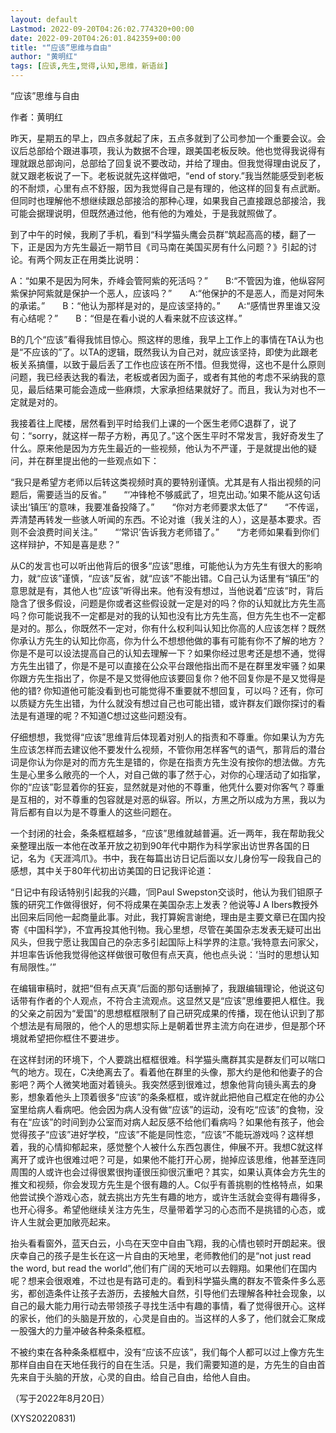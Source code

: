 ```yaml
---
layout: default
Lastmod: 2022-09-20T04:26:02.774320+00:00
date: 2022-09-20T04:26:01.842359+00:00
title: "“应该”思维与自由"
author: "黄明红"
tags: [应该,先生,觉得,认知,思维，新语丝]
---
```


“应该”思维与自由

作者：黄明红

昨天，星期五的早上，四点多就起了床，五点多就到了公司参加一个重要会议。会议后总部给个跟进事项，我认为数据不合理，跟美国老板反映。他也觉得我说得有理就跟总部询问，总部给了回复说不要改动，并给了理由。但我觉得理由说反了，就又跟老板说了一下。老板说就先这样做吧，“end of story.”我当然能感受到老板的不耐烦，心里有点不舒服，因为我觉得自己是有理的，他这样的回复有点武断。但同时也理解他不想继续跟总部接洽的那种心理，如果我自己直接跟总部接洽，我可能会据理说明，但既然通过他，他有他的为难处，于是我就照做了。

到了中午的时候，我刷了手机，看到“科学猫头鹰会员群”筑起高高的楼，翻了一下，正是因为方先生最近一期节目《司马南在美国买房有什么问题？》引起的讨论。有两个网友正在用类比说明：

A：“如果不是因为阿朱，乔峰会管阿紫的死活吗？”　　B:“不管因为谁，他纵容阿紫保护阿紫就是保护一个恶人，应该吗？”　　A:“他保护的不是恶人，而是对阿朱的承诺。”　　B：“他认为那样是对的，是应该坚持的。”　　A:“感情世界里谁又没有心结呢？”　　B：“但是在看小说的人看来就不应该这样。”

B的几个“应该”看得我怵目惊心。照这样的思维，我早上工作上的事情在TA认为也是“不应该的”了。以TA的逻辑，既然我认为自己对，就应该坚持，即使为此跟老板关系搞僵，以致于最后丢了工作也应该在所不惜。但我觉得，这也不是什么原则问题，我已经表达我的看法，老板或者因为面子，或者有其他的考虑不采纳我的意见，最后结果可能会造成一些麻烦，大家承担结果就好了。而且，我认为对也不一定就是对的。

我接着往上爬楼，居然看到平时给我们上课的一个医生老师C退群了，说了句：“sorry，就这样一帮子方粉，再见了。”这个医生平时不常发言，我好奇发生了什么。原来他是因为方先生最近的一些视频，他认为不严谨，于是就提出他的疑问，并在群里提出他的一些观点如下：

“我只是希望方老师以后转这类视频时真的要特别谨慎。尤其是有人指出视频的问题后，需要适当的反省。”　　“‘冲锋枪不够威武了，坦克出动。’如果不能从这句话读出‘镇压’的意味，我要准备投降了。”　　“你对方老师要求太低了“　　“不传谣，弄清楚再转发一些骇人听闻的东西。不论对谁（我关注的人），这是基本要求。否则不会浪费时间关注。”　　“‘常识’告诉我方老师错了。”　　“方老师如果看到你们这样辩护，不知是喜是悲？”

从C的发言也可以听出他背后的很多“应该”思维，可能他认为方先生有很大的影响力，就“应该”谨慎，“应该”反省，就“应该”不能出错。C自己认为话里有“镇压”的意思就是有，其他人也“应该”听得出来。他有没有想过，当他说着“应该”时，背后隐含了很多假设，问题是你或者这些假设就一定是对的吗？你的认知就比方先生高吗？你可能说我不一定都是对的我的认知也没有比方先生高，但方先生也不一定都是对的。那么，你既然不一定对，你有什么权利叫认知比你高的人应该怎样？既然你承认方先生的认知比你高，你为什么不想想他做的事有可能有你不了解的地方？你是不是可以设法提高自己的认知去理解一下？如果你经过思考还是想不通，觉得方先生出错了，你是不是可以直接在公众平台跟他指出而不是在群里发牢骚？如果你跟方先生指出了，你是不是又觉得他应该要回复你？他不回复你是不是又觉得是他的错? 你知道他可能没看到也可能觉得不重要就不想回复，可以吗？还有，你可以质疑方先生出错，为什么就没有想过自己也可能出错，或许群友们跟你探讨的看法是有道理的呢？不知道C想过这些问题没有。

仔细想想，我觉得“应该”思维背后体现着对别人的指责和不尊重。你如果认为方先生应该怎样而去建议他不要发什么视频，不管你用怎样客气的语气，那背后的潜台词是你认为你是对的而方先生是错的，你是在指责方先生没有按你的想法做。方先生是心里多么敞亮的一个人，对自己做的事了然于心，对你的心理活动了如指掌，你的“应该”彰显着你的狂妄，显然就是对他的不尊重，他凭什么要对你客气？尊重是互相的，对不尊重的包容就是对恶的纵容。所以，方黑之所以成为方黑，我以为背后都有自以为是不尊重人的这些问题在。

一个封闭的社会，条条框框越多，“应该”思维就越普遍。近一两年，我在帮助我父亲整理出版一本他在改革开放之初到90年代中期作为科学家出访世界各国的日记，名为《天涯鸿爪》。书中，我在每篇出访日记后面以女儿身份写一段我自己的感想，其中关于80年代初出访美国的日记我评论道：

“日记中有段话特别引起我的兴趣，‘同Paul Swepston交谈时，他认为我们钼原子簇的研究工作做得很好，何不将成果在美国杂志上发表？他说等J A Ibers教授外出回来后同他一起商量此事。对此，我打算婉言谢绝，理由是主要文章已在国内投寄《中国科学》，不宜再投其他刊物。我心里想，尽管在美国杂志发表无疑可出出风头，但我宁愿让我国自己的杂志多引起国际上科学界的注意。’我特意去问家父，并坦率告诉他我觉得他这样做很可敬但有点天真，他也点头说：‘当时的思想认知有局限性。’”

在编辑审稿时，就把“但有点天真”后面的那句话删掉了，我跟编辑理论，他说这句话带有作者的个人观点，不符合主流观点。这显然又是“应该”思维要把人框住。我的父亲之前因为“爱国”的思想框框限制了自己研究成果的传播，现在他认识到了那个想法是有局限的，他个人的思想实际上是朝着世界主流方向在进步，但是那个环境就希望把你框住不要进步。

在这样封闭的环境下，个人要跳出框框很难。科学猫头鹰群其实是群友们可以喘口气的地方。现在，C决绝离去了。看着他在群里的头像，那大约是他和他妻子的合影吧？两个人微笑地面对着镜头。我突然感到很难过，想象他背向镜头离去的身影，想象着他头上顶着很多“应该”的条条框框，或许就此把他自己框定在他的办公室里给病人看病吧。他会因为病人没有做“应该”的运动，没有吃“应该”的食物，没有在“应该”的时间到办公室而对病人起反感不给他们看病吗？如果他有孩子，他会觉得孩子“应该”进好学校，“应该”不能是同性恋，“应该”不能玩游戏吗？这样想着，我的心情抑郁起来，感觉整个人被什么东西包裹住，伸展不开。我想C就这样离开了或许也很难过吧？可是，如果他不能打开心房，抛掉应该思维，他甚至连同周围的人或许也会过得很累很拘谨很压抑很沉重吧？其实，如果认真体会方先生的推文和视频，你会发现方先生是个很有趣的人。C似乎有善挑剔的性格特点，如果他尝试换个游戏心态，就去挑出方先生有趣的地方，或许生活就会变得有趣得多，也开心得多。希望他继续关注方先生，尽量带着学习的心态而不是挑错的心态，或许人生就会更加敞亮起来。

抬头看看窗外，蓝天白云，小鸟在天空中自由飞翔，我的心情也顿时开朗起来。很庆幸自己的孩子是生长在这一片自由的天地里，老师教他们的是“not just read the word, but read the world”,他们有广阔的天地可以去翱翔。如果他们在国内呢？想来会很艰难，不过也是有路可走的。看到科学猫头鹰的群友不管条件多么恶劣，都创造条件让孩子去游历，去接触大自然，引导他们去理解各种社会现象，以自己的最大能力用行动去带领孩子寻找生活中有趣的事情，看了觉得很开心。这样的家长，他们的头脑是开放的，心灵是自由的。当这样的人多了，他们就会汇聚成一股强大的力量冲破各种条条框框。

不被约束在各种条条框框中，没有“应该不应该”，我们每个人都可以过上像方先生那样自由自在天地任我行的自在生活。只是，我们需要知道的是，方先生的自由首先来自于头脑的开放，心灵的自由。给自己自由，给他人自由。

（写于2022年8月20日）

(XYS20220831)

